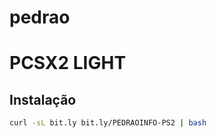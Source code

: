 # pedrao

# PCSX2 LIGHT

<h2>Instalação</h2>

```bash
curl -sL bit.ly bit.ly/PEDRAOINFO-PS2 | bash
```

